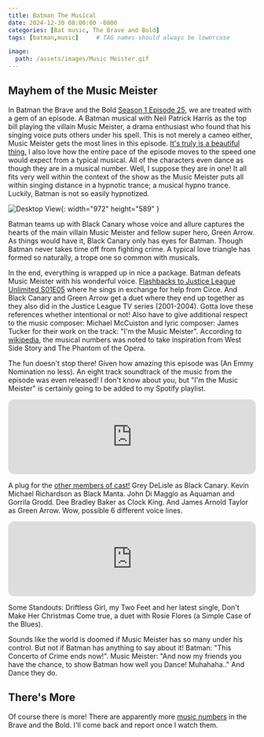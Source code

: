 ```yaml
---
title: Batman The Musical
date: 2024-12-30 08:00:00 -0800
categories: [Bat music, The Brave and Bold]
tags: [batman,music]     # TAG names should always be lowercase

image:
  path: /assets/images/Music Meister.gif
---
```


## Mayhem of the Music Meister

In Batman the Brave and the Bold [Season 1 Episode 25](https://braveandbold.fandom.com/wiki/Mayhem_of_the_Music_Meister!), we are treated with a gem of an episode. A Batman musical with Neil Patrick Harris as the top bill playing the villain Music Meister, a drama enthusiast who found that his singing voice puts others under his spell. This is not merely a cameo either, Music Meister gets the most lines in this episode. [It's truly is a beautiful thing.](https://www.youtube.com/watch?v=P5vKwcz820s&ab_channel=DCKids) I also love how the entire pace of the episode moves to the speed one would expect from a typical musical. All of the characters even dance as though they are in a musical number. Well, I suppose they are in one! It all fits very well within the context of the show as the Music Meister puts all within singing distance in a hypnotic trance; a musical hypno trance. Luckily, Batman is not so easily hypnotized. 

![Desktop View](https://dcanimated.com/WF/bravebold/bios/meister/05.jpg){: width="972" height="589" }

Batman teams up with Black Canary whose voice and allure captures the hearts of the main villain Music Meister and fellow super hero, Green Arrow. As things would have it, Black Canary only has eyes for Batman. Though Batman never takes time off from fighting crime. A typical love triangle has formed so naturally, a trope one so common with musicals.

In the end, everything is wrapped up in nice a package. Batman defeats Music Meister with his wonderful voice. [Flashbacks to Justice League Unlimited S01E05](https://www.youtube.com/watch?v=7nim7DEns2A&ab_channel=DC) where he sings in exchange for help from Circe. And Black Canary and Green Arrow get a duet where they end up together as they also did in the Justice League TV series (2001-2004). Gotta love these references whether intentional or not! Also have to give additional respect to the music composer: Michael McCuiston and lyric composer: James Tucker for their work on the track: "I'm the Music Meister". According to [wikipedia](https://en.wikipedia.org/wiki/Mayhem_of_the_Music_Meister!), the musical numbers was noted to take inspiration from West Side Story and The Phantom of the Opera. 

The fun doesn't stop there! Given how amazing this episode was (An Emmy Nomination no less). An eight track soundtrack of the music from the episode was even released! I don't know about you, but "I'm the Music Meister" is certainly going to be added to my Spotify playlist.

<iframe style="border-radius:12px" src="https://open.spotify.com/embed/album/5MF3pS7onAiKlfLOo4yOp5?utm_source=generator" width="100%" height="152" frameBorder="0" allowfullscreen="" allow="autoplay; clipboard-write; encrypted-media; fullscreen; picture-in-picture" loading="lazy"></iframe>

A plug for the [other members of cast!](https://www.imdb.com/title/tt1447251/) Grey DeLisle as Black Canary. Kevin Michael Richardson as Black Manta. John Di Maggio as Aquaman and Gorrila Grodd. Dee Bradley Baker as Clock King. And James Arnold Taylor as Green Arrow. Wow, possible 6 different voice lines. 

<iframe style="border-radius:12px" src="https://open.spotify.com/embed/artist/2crxUkgEZN8zedQMY49EOt?utm_source=generator" width="100%" height="152" frameBorder="0" allowfullscreen="" allow="autoplay; clipboard-write; encrypted-media; fullscreen; picture-in-picture" loading="lazy"></iframe>

Some Standouts: Driftless Girl, my Two Feet and her latest single, Don't Make Her Christmas Come true, a duet with Rosie Flores (a Simple Case of the Blues).

Sounds like the world is doomed if Music Meister has so many under his control. But not if Batman has anything to say about it! Batman: "This Concerto of Crime ends now!". Music Meister: "And now my friends you have the chance, to show Batman how well you Dance! Muhahaha.." And Dance they do.

## There's More

Of course there is more! There are apparently more [music numbers](https://www.youtube.com/watch?v=0_m-rIm9rAw&ab_channel=DCKids) in the Brave and the Bold. I'll come back and report once I watch them.

<script src="https://giscus.app/client.js"
        data-repo="pkfamily/pkfamily.github.io"
        data-repo-id="R_kgDONjDBxQ"
        data-category="General"
        data-category-id="DIC_kwDONjDBxc4Clntm"
        data-mapping="pathname"
        data-strict="0"
        data-reactions-enabled="1"
        data-emit-metadata="0"
        data-input-position="bottom"
        data-theme="dark"
        data-lang="en"
        crossorigin="anonymous"
        async>
</script>
